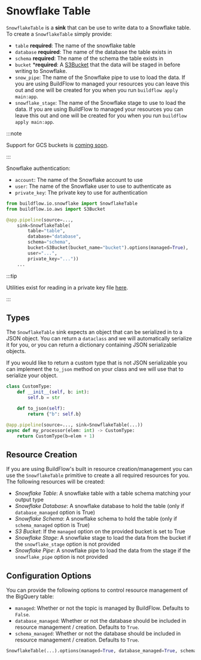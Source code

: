 # Snowflake Table

`SnowflakeTable` is a **sink** that can be use to write data to a Snowflake table. To create a `SnowflakeTable` simply provide:

- `table` **required**: The name of the snowflake table
- `database` **required**: The name of the database the table exists in
- `schema` **required**: The name of the schema the table exists in
- `bucket` ***required**: A [S3Bucket](aws/s3)  that the data will be staged in before writing to Snowflake.
- `snow_pipe`: The name of the Snowflake pipe to use to load the data. If you are using BuildFlow to managed your resources you can leave this out and one will be created for you when you run `buildflow apply main:app`.
- `snowflake_stage`: The name of the Snowflake stage to use to load the data. If you are using BuildFlow to managed your resources you can leave this out and one will be created for you when you run `buildflow apply main:app`.


:::note

Support for GCS buckets is [coming soon](https://github.com/launchflow/buildflow/issues/250).

:::

Snowflake authentication:

- `account`: The name of the Snowflake account to use
- `user`: The name of the Snowflake user to use to authenticate as 
- `private_key`: The private key to use for authentication

```python
from buildflow.io.snowflake import SnowflakeTable
from buildflow.io.aws import S3Bucket

@app.pipeline(source=...,
    sink=SnowflakeTable(
        table="table",
        database="database",
        schema="schema",
        bucket=S3Bucket(bucket_name="bucket").options(managed=True),
        user="...",
        private_key="..."))
    ...
```

:::tip

Utilities exist for reading in a private key file [here](https://github.com/launchflow/buildflow/blob/main/buildflow/io/snowflake/utils.py).

:::

## Types

The `SnowflakeTable` sink expects an object that can be serialized in to a JSON object. You can return a `dataclass` and we will automatically serialize it for you, or you can return a dictionary containing JSON serializable objects.

If you would like to return a custom type that is not JSON serializable you can implement the `to_json` method on your class and we will use that to serialize your object.

```python
class CustomType:
    def __init__(self, b: int):
        self.b = str

    def to_json(self):
        return {"b": self.b}

@app.pipeline(source=..., sink=SnowflakeTable(...))
async def my_processor(elem: int) -> CustomType:
    return CustomType(b=elem + 1)
```

## Resource Creation

If you are using BuildFlow's built in resource creation/management you can use the `SnowflakeTable` primitive to create a all required resources for you. The following resources will be created:

- *Snowflake Table*: A snowflake table with a table schema matching your output type
- *Snowflake Database*: A snowflake database to hold the table (only if `database_managed` option is True)
- *Snowflake Schema*: A snowflake schema to hold the table (only if `schema_managed` option is True)
- *S3 Bucket*: If the `managed` option on the provided bucket is set to True
- *Snowflake Stage*: A snowflake stage to load the data from the bucket if the `snowflake_stage` option is not provided
- *Snowflake Pipe*: A snowflake pipe to load the data from the stage if the `snowflake_pipe` option is not provided

## Configuration Options

You can provide the following options to control resource management of the BigQuery table:
- `managed`: Whether or not the topic is managed by BuildFlow. Defaults to `False`.
- `database_managed`: Whether or not the database should be included in resource management / creation. Defaults to `True`.
- `schema_managed`: Whether or not the database should be included in resource management / creation. Defaults to `True`.
```python
SnowflakeTable(...).options(managed=True, database_managed=True, schema_managed=True)
```